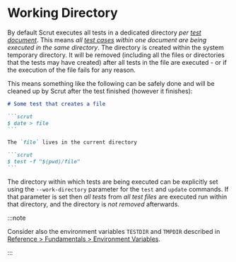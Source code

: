 # Working Directory

By default Scrut executes all tests in a dedicated directory *per [test document](/docs/reference/fundamentals/test-document/)*. This means *all [test cases](/docs/reference/fundamentals/test-case/) within one document are being executed in the same directory*. The directory is created within the system temporary directory. It will be removed (including all the files or directories that the tests may have created) after all tests in the file are executed - or if the execution of the file fails for any reason.

This means something like the following can be safely done and will be cleaned up by Scrut after the test finished (however it finishes):

````markdown title="test.md"
# Some test that creates a file

```scrut
$ date > file
```

The `file` lives in the current directory

```scrut
$ test -f "$(pwd)/file"
```
````

The directory within which tests are being executed can be explicitly set using the `--work-directory` parameter for the `test` and `update` commands. If that parameter is set then *all tests* from *all test files* are executed run within that directory, and the directory is *not removed* afterwards.

:::note

Consider also the environment variables `TESTDIR` and `TMPDIR` described in [Reference > Fundamentals > Environment Variables](/docs/reference/fundamentals/environment-variables/).

:::
